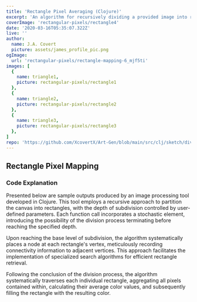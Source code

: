 ```yaml
---
title: 'Rectangle Pixel Averaging (Clojure)'
excerpt: 'An algorithm for recursively dividing a provided image into rectangles and averaging the pixels of each rectangle.'
coverImage: 'rectangular-pixels/rectangle4'
date: '2020-03-16T05:35:07.322Z'
live: ''
author:
  name: J.A. Covert
  picture: assets/james_profile_pic.png
ogImage:
  url: 'rectangular-pixels/rectangle-mapping-6_mjf5ti'
images: [
  {
    name: triangle1,
    picture: rectangular-pixels/rectangle1
  },
  {
    name: triangle2,
    picture: rectangular-pixels/rectangle2
  },
  {
    name: triangle3,
    picture: rectangular-pixels/rectangle3
  },
]
repo: 'https://github.com/XcovertX/Art-Gen/blob/main/src/clj/sketch/divider.clj'
---
```

## Rectangle Pixel Mapping
### Code Explanation
Presented below are sample outputs produced by an image processing tool developed in Clojure. This tool employs a recursive approach to partition the canvas into rectangles, with the depth of subdivision controlled by user-defined parameters. Each function call incorporates a stochastic element, introducing the possibility of the division process terminating before reaching the specified depth.

Upon reaching the base level of subdivision, the algorithm systematically places a node at each rectangle's vertex, meticulously recording connectivity information to adjacent vertices. This approach facilitates the implementation of specialized search algorithms for efficient rectangle retrieval.

Following the conclusion of the division process, the algorithm systematically traverses each individual rectangle, aggregating all pixels contained within, calculating their average color values, and subsequently filling the rectangle with the resulting color.
